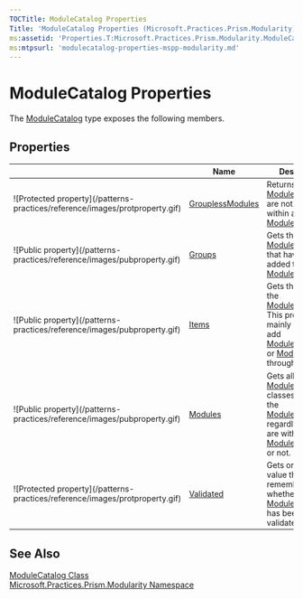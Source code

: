 ```yaml
---
TOCTitle: ModuleCatalog Properties
Title: 'ModuleCatalog Properties (Microsoft.Practices.Prism.Modularity)'
ms:assetid: 'Properties.T:Microsoft.Practices.Prism.Modularity.ModuleCatalog'
ms:mtpsurl: 'modulecatalog-properties-mspp-modularity.md'
---
```



# ModuleCatalog Properties

The [ModuleCatalog](/patterns-practices/reference/modulecatalog-class-mspp-modularity) type exposes the following members.

## Properties


<table>

<thead>
<tr class="header">
<th> </th>
<th>Name</th>
<th>Description</th>
</tr>
</thead>
<tbody>
<tr class="odd">
<td>![Protected property](/patterns-practices/reference/images/protproperty.gif)</td>
<td><a href="/patterns-practices/reference/modulecatalog-grouplessmodules-property-mspp-modularity
">GrouplessModules</a></td>
<td><div class="summary">
Returns the list of <a href="/patterns-practices/reference/moduleinfo-class-mspp-modularity
">ModuleInfo</a>s that are not contained within any <a href="/patterns-practices/reference/moduleinfogroup-class-mspp-modularity
">ModuleInfoGroup</a>.
</div></td>
</tr>
<tr class="even">
<td>![Public property](/patterns-practices/reference/images/pubproperty.gif)</td>
<td><a href="/patterns-practices/reference/modulecatalog-groups-property-mspp-modularity
">Groups</a></td>
<td><div class="summary">
Gets the <a href="/patterns-practices/reference/moduleinfogroup-class-mspp-modularity
">ModuleInfoGroup</a>s that have been added to the <a href="/patterns-practices/reference/modulecatalog-class-mspp-modularity
">ModuleCatalog</a>.
</div></td>
</tr>
<tr class="odd">
<td>![Public property](/patterns-practices/reference/images/pubproperty.gif)</td>
<td><a href="/patterns-practices/reference/modulecatalog-items-property-mspp-modularity
">Items</a></td>
<td><div class="summary">
Gets the items in the <a href="/patterns-practices/reference/modulecatalog-class-mspp-modularity
">ModuleCatalog</a>. This property is mainly used to add <a href="/patterns-practices/reference/moduleinfogroup-class-mspp-modularity
">ModuleInfoGroup</a>s or <a href="/patterns-practices/reference/moduleinfo-class-mspp-modularity
">ModuleInfo</a>s through XAML.
</div></td>
</tr>
<tr class="even">
<td>![Public property](/patterns-practices/reference/images/pubproperty.gif)</td>
<td><a href="/patterns-practices/reference/modulecatalog-modules-property-mspp-modularity
">Modules</a></td>
<td><div class="summary">
Gets all the <a href="/patterns-practices/reference/moduleinfo-class-mspp-modularity
">ModuleInfo</a> classes that are in the <a href="/patterns-practices/reference/modulecatalog-class-mspp-modularity
">ModuleCatalog</a>, regardless if they are within a <a href="/patterns-practices/reference/moduleinfogroup-class-mspp-modularity
">ModuleInfoGroup</a> or not.
</div></td>
</tr>
<tr class="odd">
<td>![Protected property](/patterns-practices/reference/images/protproperty.gif)</td>
<td><a href="/patterns-practices/reference/modulecatalog-validated-property-mspp-modularity
">Validated</a></td>
<td><div class="summary">
Gets or sets a value that remembers whether the <a href="/patterns-practices/reference/modulecatalog-class-mspp-modularity
">ModuleCatalog</a> has been validated already.
</div></td>
</tr>
</tbody>
</table>

## See Also

[ModuleCatalog Class](/patterns-practices/reference/modulecatalog-class-mspp-modularity)<br/>
[Microsoft.Practices.Prism.Modularity Namespace](/patterns-practices/reference/mspp-modularity-namespace)<br/>